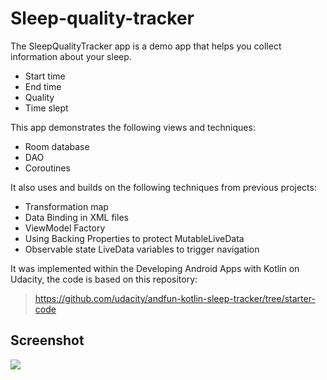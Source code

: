 # Sleep-quality-tracker

The SleepQualityTracker app is a demo app that helps you collect information about your sleep.

- Start time
- End time
- Quality
- Time slept

This app demonstrates the following views and techniques:

- Room database
- DAO
- Coroutines

It also uses and builds on the following techniques from previous projects:

- Transformation map
- Data Binding in XML files
- ViewModel Factory
- Using Backing Properties to protect MutableLiveData
- Observable state LiveData variables to trigger navigation

It was implemented within the Developing Android Apps with Kotlin on Udacity, the code is based on this repository:

> https://github.com/udacity/andfun-kotlin-sleep-tracker/tree/starter-code

## Screenshot

![](https://drive.google.com/uc?export=view&id=18j_hOak-XnX-zFPHfcSXJzTnF7kgek2x)
